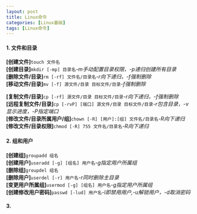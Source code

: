 ```yaml
---
layout: post
title: Linux命令
categories: [Linux基础]
tags: [Linux命令]
---
```

#### 1. 文件和目录
**[创建文件]**`touch 文件名`  
**[创建目录]**`mkdir [-mp] 目录名`*-m手动配置目录权限，-p递归创建所有目录*  
**[删除文件/目录]**`rm [-rf] 文件名/目录名`*-r向下递归，-f强制删除*  
**[移动文件/目录]**`mv [-f] 源文件/目录 目标文件/目录`*-f强制删除*  
<!-- more -->
**[复制文件/目录]**`cp [-rf] 源文件/目录 目标文件/目录`*-r向下递归，-f强制删除*  
**[远程复制文件/目录]**`cp [-rvP] [端口] 源文件/目录 目标文件/目录`*-r包含目录，-v显示进度，-P指定端口*  
**[修改文件/目录所属用户/组]**`chown [-R] [用户]:[组] 文件名/目录名`*-R向下递归*  
**[修改文件/目录权限]**`chmod [-R] 755 文件名/目录名`*-R向下递归*  
#### 2. 组和用户
**[创建组]**`groupadd 组名`  
**[创建用户]**`useradd [-g] [组名] 用户名`*-g指定用户所属组*  
**[删除组]**`groupdel 组名`  
**[删除用户]**`userdel [-r] 用户名`*-r同时删除主目录*  
**[变更用户所属组]**`usermod [-g] [组名] 用户名`*-g指定用户所属组*  
**[创建修改用户密码]**`passwd [-lud] 用户名`*-l即禁用用户,-u解锁用户，-d取消密码*  
#### 3. 
